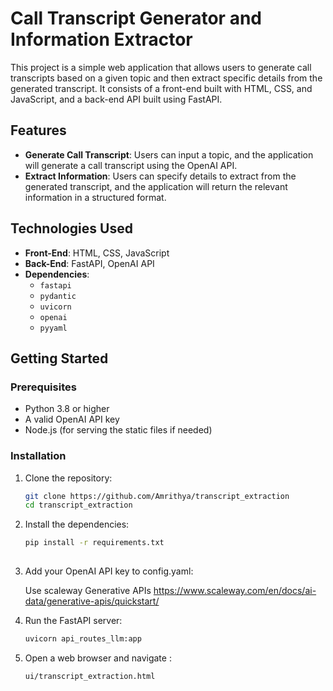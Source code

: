 # Call Transcript Generator and Information Extractor

This project is a simple web application that allows users to generate call transcripts based on a given topic and then extract specific details from the generated transcript. It consists of a front-end built with HTML, CSS, and JavaScript, and a back-end API built using FastAPI.

## Features

- **Generate Call Transcript**: Users can input a topic, and the application will generate a call transcript using the OpenAI API.
- **Extract Information**: Users can specify details to extract from the generated transcript, and the application will return the relevant information in a structured format.

## Technologies Used

- **Front-End**: HTML, CSS, JavaScript
- **Back-End**: FastAPI, OpenAI API
- **Dependencies**:
  - `fastapi`
  - `pydantic`
  - `uvicorn`
  - `openai`
  - `pyyaml`

## Getting Started

### Prerequisites

- Python 3.8 or higher
- A valid OpenAI API key
- Node.js (for serving the static files if needed)

### Installation

1. Clone the repository:

   ```bash
   git clone https://github.com/Amrithya/transcript_extraction
   cd transcript_extraction
   
2. Install the dependencies:

   ```bash
   pip install -r requirements.txt
     
3. Add your OpenAI API key to config.yaml:

   Use scaleway Generative APIs 
   https://www.scaleway.com/en/docs/ai-data/generative-apis/quickstart/

4. Run the FastAPI server:
   
   ```bash
   uvicorn api_routes_llm:app
   
5. Open a web browser and navigate :

   ```bash
   ui/transcript_extraction.html
  
















